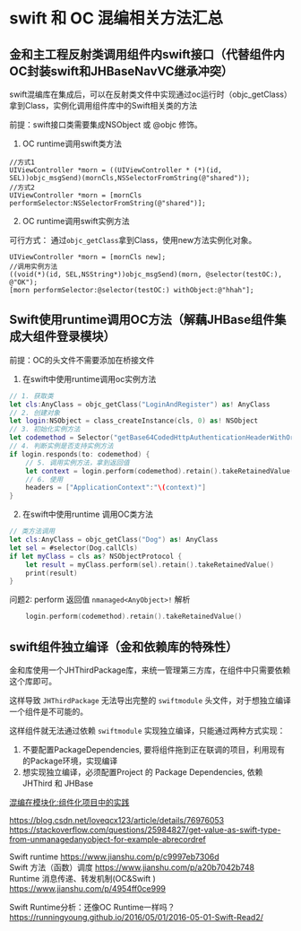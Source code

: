 #  swift 和 OC 混编相关方法汇总

## 金和主工程反射类调用组件内swift接口（代替组件内OC封装swift和JHBaseNavVC继承冲突）

swift混编库在集成后，可以在反射类文件中实现通过oc运行时（objc_getClass）拿到Class，实例化调用组件库中的Swift相关类的方法

前提：swift接口类需要集成NSObject 或 @objc 修饰。

1. OC runtime调用swift类方法
```objc
//方式1
UIViewController *morn = ((UIViewController * (*)(id, SEL))objc_msgSend)(mornCls,NSSelectorFromString(@"shared"));
//方式2
UIViewController *morn = [mornCls performSelector:NSSelectorFromString(@"shared")];
```

2. OC runtime调用swift实例方法

可行方式： 通过`objc_getClass`拿到Class，使用new方法实例化对象。
```objc
UIViewController *morn = [mornCls new];
//调用实例方法
((void(*)(id, SEL,NSString*))objc_msgSend)(morn, @selector(testOC:), @"OK");
[morn performSelector:@selector(testOC:) withObject:@"hhah"];
```

## Swift使用runtime调用OC方法（解藕JHBase组件集成大组件登录模块）

前提：OC的头文件不需要添加在桥接文件

1. 在swift中使用runtime调用oc实例方法
```swift
// 1. 获取类
let cls:AnyClass = objc_getClass("LoginAndRegister") as! AnyClass
// 2. 创建对象 
let login:NSObject = class_createInstance(cls, 0) as! NSObject
// 3. 初始化实例方法
let codemethod = Selector("getBase64CodedHttpAuthenticationHeaderWithOrg")
// 4. 判断实例是否支持实例方法
if login.responds(to: codemethod) {
    // 5. 调用实例方法，拿到返回值
    let context = login.perform(codemethod).retain().takeRetainedValue()
    // 6. 使用
    headers = ["ApplicationContext":"\(context)"]
}
```
2. 在swift中使用runtime 调用OC类方法
```swift
// 类方法调用
let cls:AnyClass = objc_getClass("Dog") as! AnyClass
let sel = #selector(Dog.callCls)
if let myClass = cls as? NSObjectProtocol {
    let result = myClass.perform(sel).retain().takeRetainedValue()
    print(result)
}
```

问题2: perform 返回值 `nmanaged<AnyObject>!` 解析
```swift
    login.perform(codemethod).retain().takeRetainedValue()
```

## swift组件独立编译（金和依赖库的特殊性）

金和库使用一个JHThirdPackage库，来统一管理第三方库，在组件中只需要依赖这个库即可。

这样导致 `JHThirdPackage` 无法导出完整的 `swiftmodule` 头文件，对于想独立编译一个组件是不可能的。

这样组件就无法通过依赖 `swiftmodule` 实现独立编译，只能通过两种方式实现：

1.  不要配置PackageDependencies, 要将组件拖到正在联调的项目，利用现有的Package环境，实现编译
2.  想实现独立编译，必须配置Project 的 Package Dependencies, 依赖JHThird 和 JHBase

[混编在模块化:组件化项目中的实践](https://github.com/ShannonChenCHN/ASwiftTour/tree/master/Presentation/ObjC-Swift%20%E6%B7%B7%E7%BC%96%E5%9C%A8%E6%A8%A1%E5%9D%97%E5%8C%96:%E7%BB%84%E4%BB%B6%E5%8C%96%E9%A1%B9%E7%9B%AE%E4%B8%AD%E7%9A%84%E5%AE%9E%E8%B7%B5#module-stability)


https://blog.csdn.net/loveqcx123/article/details/76976053
https://stackoverflow.com/questions/25984827/get-value-as-swift-type-from-unmanagedanyobject-for-example-abrecordref

Swift runtime https://www.jianshu.com/p/c9997eb7306d  
Swift 方法（函数）调度 https://www.jianshu.com/p/a20b7042b748  
Runtime 消息传递、转发机制(OC&Swift ) https://www.jianshu.com/p/4954ff0ce999 

Swift Runtime分析：还像OC Runtime一样吗？
https://runningyoung.github.io/2016/05/01/2016-05-01-Swift-Read2/

